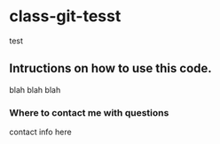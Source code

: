 # class-git-tesst
test

## Intructions on how to use this code.
blah blah blah

### Where to contact me with questions
contact info here
